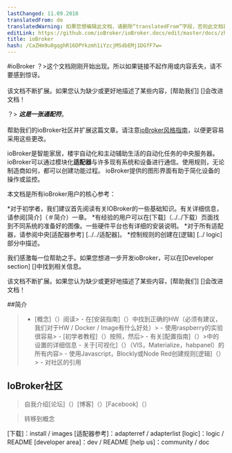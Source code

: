 ```yaml
---
lastChanged: 11.09.2018
translatedFrom: de
translatedWarning: 如果您想编辑此文档，请删除“translatedFrom”字段，否则此文档将再次自动翻译
editLink: https://github.com/ioBroker/ioBroker.docs/edit/master/docs/zh-cn/intro/README.md
title: ioBroker
hash: /CaZHm9u0gqghR16DPYkzmh1iYzcjMSdbEMj1DGfF7w=
---
```

#ioBroker
？&gt;这个文档刚刚开始出现。所以如果链接不起作用或内容丢失，请不要感到惊讶。 <br><br>该文档不断扩展。如果您认为缺少或更好地描述了某些内容，[帮助我们] []会改进文档！

？&gt; ***这是一张通配符***。 <br><br>帮助我们的ioBroker社区并扩展这篇文章。请注意[ioBroker风格指南](community/styleguidedoc)，以便更容易采用这些更改。

ioBroker是智能家居，楼宇自动化和主动辅助生活的自动化任务的中央服务器。 ioBroker可以通过模块化**适配器**与许多现有系统和设备进行通信。使用规则，无论制造商如何，都可以创建功能过程。 ioBroker提供的图形界面有助于简化设备的操作或监控。

本文档是所有ioBroker用户的核心参考：

*对于初学者，我们建议首先阅读有关IOBroker的一些基础知识。有关详细信息，请参阅[简介]（＃简介）一章。
*有经验的用户可以在[下载]（../../下载）页面找到不同系统的准备好的图像。一些硬件平台也有详细的安装说明。
*对于所有适配器，请参阅中央[适配器参考] [../../适配器]。
*控制规则的创建在[逻辑] [../ logic]部分中描述。

我们感激每一位帮助之手。如果您想进一步开发ioBroker，可以在[Developer section] []中找到相关信息。

该文档不断扩展。如果您认为缺少或更好地描述了某些内容，[帮助我们] []会改进文档！

##简介
>  -  [概念]（）阅读>  - 在[安装指南]（）中找到正确的HW（必须有建议，我们对于HW / Docker / Image有什么好处）>  - 使用raspberry的实验很容易>  -  [初学者教程]（）按照，然后>  - 有关[配置指南]（）>中的设置的详细信息 - 关于[可视化]（）（VIS，Materialize，habpanel）的所有内容>  - 使用Javascript，Blockly或Node Red创建规则[逻辑]（）>  - 对社区的引用

## IoBroker社区
>自我介绍[论坛]（）[博客]（）[Facebook]（）

>转移到概念

[下载]：install / images [适配器参考]：adapterref / adapterlist [logic]：logic / README [developer area]：dev / README [help us]：community / doc